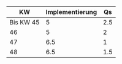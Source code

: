 | KW | Implementierung | Qs | 
|----|----------------|---------|
|Bis KW 45|5 | 2.5|
|46|5|2|
|47|6.5|1|
|48|6.5|1.5|
